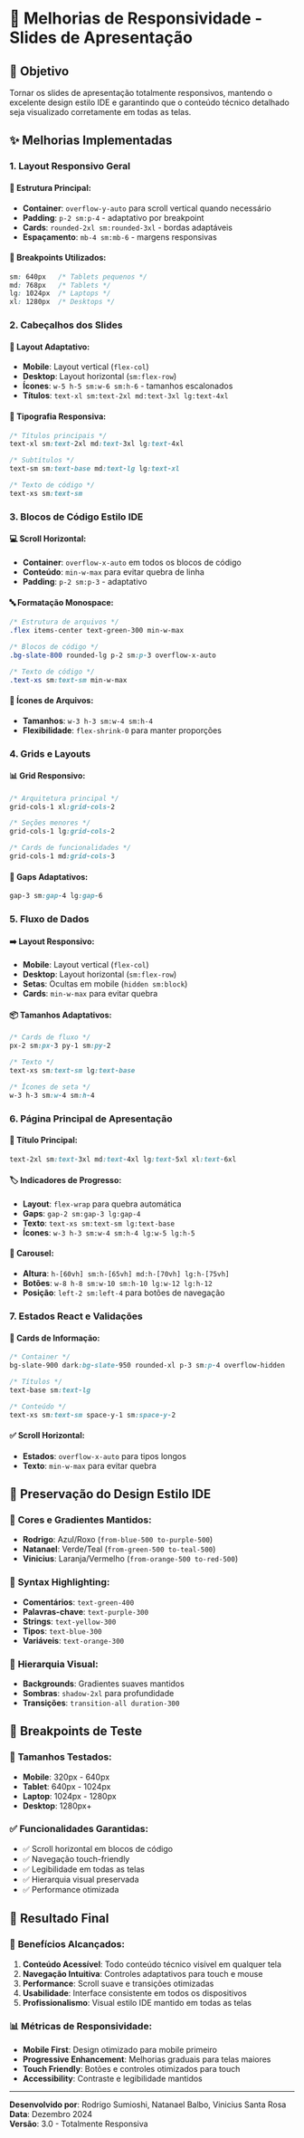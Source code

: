 # 📱 Melhorias de Responsividade - Slides de Apresentação

## 🎯 Objetivo
Tornar os slides de apresentação totalmente responsivos, mantendo o excelente design estilo IDE e garantindo que o conteúdo técnico detalhado seja visualizado corretamente em todas as telas.

## ✨ Melhorias Implementadas

### 1. **Layout Responsivo Geral**

#### 📐 **Estrutura Principal:**
- **Container**: `overflow-y-auto` para scroll vertical quando necessário
- **Padding**: `p-2 sm:p-4` - adaptativo por breakpoint
- **Cards**: `rounded-2xl sm:rounded-3xl` - bordas adaptáveis
- **Espaçamento**: `mb-4 sm:mb-6` - margens responsivas

#### 🔧 **Breakpoints Utilizados:**
```css
sm: 640px   /* Tablets pequenos */
md: 768px   /* Tablets */
lg: 1024px  /* Laptops */
xl: 1280px  /* Desktops */
```

### 2. **Cabeçalhos dos Slides**

#### 📱 **Layout Adaptativo:**
- **Mobile**: Layout vertical (`flex-col`)
- **Desktop**: Layout horizontal (`sm:flex-row`)
- **Ícones**: `w-5 h-5 sm:w-6 sm:h-6` - tamanhos escalonados
- **Títulos**: `text-xl sm:text-2xl md:text-3xl lg:text-4xl`

#### 🎨 **Tipografia Responsiva:**
```css
/* Títulos principais */
text-xl sm:text-2xl md:text-3xl lg:text-4xl

/* Subtítulos */
text-sm sm:text-base md:text-lg lg:text-xl

/* Texto de código */
text-xs sm:text-sm
```

### 3. **Blocos de Código Estilo IDE**

#### 💻 **Scroll Horizontal:**
- **Container**: `overflow-x-auto` em todos os blocos de código
- **Conteúdo**: `min-w-max` para evitar quebra de linha
- **Padding**: `p-2 sm:p-3` - adaptativo

#### 🔤 **Formatação Monospace:**
```css
/* Estrutura de arquivos */
.flex items-center text-green-300 min-w-max

/* Blocos de código */
.bg-slate-800 rounded-lg p-2 sm:p-3 overflow-x-auto

/* Texto de código */
.text-xs sm:text-sm min-w-max
```

#### 📁 **Ícones de Arquivos:**
- **Tamanhos**: `w-3 h-3 sm:w-4 sm:h-4`
- **Flexibilidade**: `flex-shrink-0` para manter proporções

### 4. **Grids e Layouts**

#### 📊 **Grid Responsivo:**
```css
/* Arquitetura principal */
grid-cols-1 xl:grid-cols-2

/* Seções menores */
grid-cols-1 lg:grid-cols-2

/* Cards de funcionalidades */
grid-cols-1 md:grid-cols-3
```

#### 🔄 **Gaps Adaptativos:**
```css
gap-3 sm:gap-4 lg:gap-6
```

### 5. **Fluxo de Dados**

#### ➡️ **Layout Responsivo:**
- **Mobile**: Layout vertical (`flex-col`)
- **Desktop**: Layout horizontal (`sm:flex-row`)
- **Setas**: Ocultas em mobile (`hidden sm:block`)
- **Cards**: `min-w-max` para evitar quebra

#### 📦 **Tamanhos Adaptativos:**
```css
/* Cards de fluxo */
px-2 sm:px-3 py-1 sm:py-2

/* Texto */
text-xs sm:text-sm lg:text-base

/* Ícones de seta */
w-3 h-3 sm:w-4 sm:h-4
```

### 6. **Página Principal de Apresentação**

#### 🎪 **Título Principal:**
```css
text-2xl sm:text-3xl md:text-4xl lg:text-5xl xl:text-6xl
```

#### 🏷️ **Indicadores de Progresso:**
- **Layout**: `flex-wrap` para quebra automática
- **Gaps**: `gap-2 sm:gap-3 lg:gap-4`
- **Texto**: `text-xs sm:text-sm lg:text-base`
- **Ícones**: `w-3 h-3 sm:w-4 sm:h-4 lg:w-5 lg:h-5`

#### 🎠 **Carousel:**
- **Altura**: `h-[60vh] sm:h-[65vh] md:h-[70vh] lg:h-[75vh]`
- **Botões**: `w-8 h-8 sm:w-10 sm:h-10 lg:w-12 lg:h-12`
- **Posição**: `left-2 sm:left-4` para botões de navegação

### 7. **Estados React e Validações**

#### 🔧 **Cards de Informação:**
```css
/* Container */
bg-slate-900 dark:bg-slate-950 rounded-xl p-3 sm:p-4 overflow-hidden

/* Títulos */
text-base sm:text-lg

/* Conteúdo */
text-xs sm:text-sm space-y-1 sm:space-y-2
```

#### ✅ **Scroll Horizontal:**
- **Estados**: `overflow-x-auto` para tipos longos
- **Texto**: `min-w-max` para evitar quebra

## 🎨 Preservação do Design Estilo IDE

### 🌈 **Cores e Gradientes Mantidos:**
- **Rodrigo**: Azul/Roxo (`from-blue-500 to-purple-500`)
- **Natanael**: Verde/Teal (`from-green-500 to-teal-500`)
- **Vinicius**: Laranja/Vermelho (`from-orange-500 to-red-500`)

### 💫 **Syntax Highlighting:**
- **Comentários**: `text-green-400`
- **Palavras-chave**: `text-purple-300`
- **Strings**: `text-yellow-300`
- **Tipos**: `text-blue-300`
- **Variáveis**: `text-orange-300`

### 🎯 **Hierarquia Visual:**
- **Backgrounds**: Gradientes suaves mantidos
- **Sombras**: `shadow-2xl` para profundidade
- **Transições**: `transition-all duration-300`

## 📱 Breakpoints de Teste

### 📏 **Tamanhos Testados:**
- **Mobile**: 320px - 640px
- **Tablet**: 640px - 1024px
- **Laptop**: 1024px - 1280px
- **Desktop**: 1280px+

### ✅ **Funcionalidades Garantidas:**
- ✅ Scroll horizontal em blocos de código
- ✅ Navegação touch-friendly
- ✅ Legibilidade em todas as telas
- ✅ Hierarquia visual preservada
- ✅ Performance otimizada

## 🚀 Resultado Final

### 🎯 **Benefícios Alcançados:**
1. **Conteúdo Acessível**: Todo conteúdo técnico visível em qualquer tela
2. **Navegação Intuitiva**: Controles adaptativos para touch e mouse
3. **Performance**: Scroll suave e transições otimizadas
4. **Usabilidade**: Interface consistente em todos os dispositivos
5. **Profissionalismo**: Visual estilo IDE mantido em todas as telas

### 📊 **Métricas de Responsividade:**
- **Mobile First**: Design otimizado para mobile primeiro
- **Progressive Enhancement**: Melhorias graduais para telas maiores
- **Touch Friendly**: Botões e controles otimizados para touch
- **Accessibility**: Contraste e legibilidade mantidos

---

**Desenvolvido por**: Rodrigo Sumioshi, Natanael Balbo, Vinicius Santa Rosa  
**Data**: Dezembro 2024  
**Versão**: 3.0 - Totalmente Responsiva
